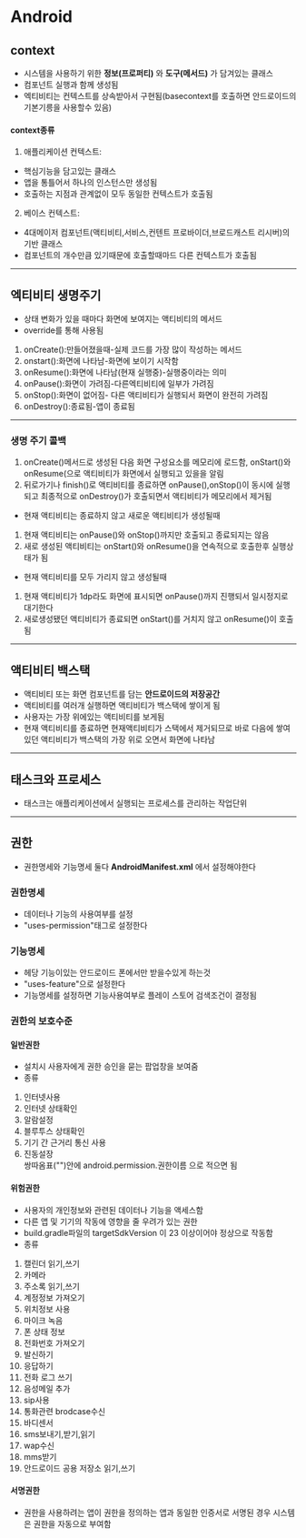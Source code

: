 # Android
## context
* 시스템을 사용하기 위한 __정보(프로퍼티)__ 와 __도구(메서드)__ 가 담겨있는 클래스
* 컴포넌트 실행과 함께 생성됨
* 엑티비티는 컨텍스트를 상속받아서 구현됨(basecontext를 호출하면 안드로이드의 기본기릉을 사용할수 있음)
#### context종류
1. 애플리케이션 컨텍스트:   
* 핵심기능을 담고있는 클래스
* 앱을 통틀어서 하나의 인스턴스만 생성됨
* 호출하는 지점과 관계없이 모두 동일한 컨텍스트가 호출됨
2. 베이스 컨텍스트:
* 4대메이저 컴포넌트(액티비티,서비스,컨텐트 프로바이더,브로드캐스트 리시버)의 기반 클래스
* 컴포넌트의 개수만큼 있기때문에 호출할때마드 다른 컨텍스트가 호출됨
***
## 엑티비티 생명주기
* 상태 변화가 있을 때마다 화면에 보여지는 액티비티의 메서드
* override를 통해 사용됨
1. onCreate():만들어졌을때-실제 코드를 가장 많이 작성하는 메서드
2. onstart():화면에 나타남-화면에 보이기 시작함
3. onResume():화면에 나타남(현재 실행중)-실행중이라는 의미
4. onPause():화면이 가려짐-다른엑티비티에 일부가 가려짐
5. onStop():화면이 없어짐- 다른 액티비티가 실행되서 화면이 완전히 가려짐
6. onDestroy():종료됨-앱이 종료됨
***
### 생명 주기 콜백
1. onCreate()메서드로 생성된 다음 화면 구성요소를 메모리에 로드함, onStart()와 onResume(으로 액티비티가 화면에서 실행되고 있을을 알림
2. 뒤로가기나 finish()로 액티비티를 종료하면 onPause(),onStop()이 동시에 실행되고 최종적으로 onDestroy()가 호출되면서 액티비티가 메모리에서 제거됨
* 현재 액티비티는 종료하지 않고 새로운 액티비티가 생성될때
1.  현재 액티비티는 onPause()와 onStop()까지만 호출되고 종료되지는 않음
2. 새로 생성된 액티비티는 onStart()와 onResume()을 연속적으로 호출한후 실행상태가 됨
* 현재 액티비티를 모두 가리지 않고 생성될때
1. 현재 액티비티가 1dp라도 화면에 표시되면 onPause()까지 진행되서 일시정지로 대기한다
2. 새로생성됐던 액티비티가 종료되면 onStart()를 거치지 않고 onResume()이 호출됨
***
## 액티비티 백스택
* 액티비티 또는 화면 컴포넌트를 담는 __안드로이드의 저장공간__
* 액티비티를 여러개 실행하면 액티비티가 백스택에 쌓이게 됨
* 사용자는 가장 위에있는 액티비티를 보게됨
* 현재 액티비티를 종료하면 현재액티비티가 스택에서 제거되므로 바로 다음에 쌓여있던 액티비티가 백스택의 가장 위로 오면서 화면에 나타남
***
## 태스크와 프로세스
* 태스크는 애플리케이션에서 실행되는 프로세스를 관리하는 작업단위
***
## 권한
* 권한명세와 기능명세 둘다 __AndroidManifest.xml__ 에서 설정해야한다
### 권한명세
* 데이터나 기능의 사용여부를 설정
* "uses-permission"태그로 설정한다
### 기능명세
* 헤당 기능이있는 안드로이드 폰에서만 받을수있게 하는것
* "uses-feature"으로 설정한다
* 기능명세를 설정하면 기능사용여부로 플레이 스토어 검색조건이 결정됨

### 권한의 보호수준

#### 일반권한
* 설치시 사용자에게 권한 승인을 묻는 팝업창을 보여줌
* 종류
1. 인터넷사용
2. 인터넷 상태확인
3. 알람설정
4. 블루투스 상태확인
5. 기기 간 근거리 통신 사용
6. 진동설장   
쌍따옴표("")안에 android.permission.권한이름 으로 적으면 됨

#### 위험권한
* 사용자의 개인정보와 관련된 데이터나 기능을 액세스함
* 다른 앱 및 기기의 작동에 영향을 줄 우려가 있는 권한
* build.gradle파일의 targetSdkVersion 이 23 이상이어야 정상으로 작동함
* 종류
1. 캘린더 읽기,쓰기
2. 카메라 
3. 주소록 읽기,쓰기
4. 계정정보 가져오기
5. 위치정보 사용
6. 마이크 녹음
7. 폰 상태 정보
8. 전화번호 가져오기
9. 발신하기
10. 응답하기
11. 전화 로그 쓰기
12. 음성메일 추가
13. sip사용
14. 통화관련 brodcase수신
15. 바디센서
16. sms보내기,받기,읽기
17. wap수신
18. mms받기
19. 안드로이드 공용 저장소 읽기,쓰기
#### 서명권한
* 권한을 사용하려는 앱이 권한을 정의하는 앱과 동일한 인증서로 서명된 경우 시스템은 권한을 자동으로 부여함
